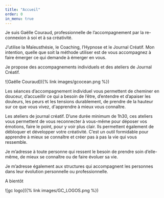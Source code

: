 ```yaml
---
title: "Accueil"
order: 0
in_menu: true
---
```

Je suis Gaëlle Couraud, professionnelle de l’accompagnement par la re-connexion à soi et à sa créativité. 

J’utilise la Maïeusthésie, le Coaching, l’Hypnose et le Journal Créatif. Mon intention, quelle que soit la méthode utiliser est de vous accompagnez à faire émerger ce qui demande à émerger en vous. 

Je propose des accompagnements individuels et des ateliers de Journal Créatif.

![Gaëlle Couraud]({% link images/gcocean.png %})

Les séances d’accompagnement individuel vous permettent de cheminer en douceur, d’accueillir ce qui a besoin de l’être, d’entendre et d’apaiser les douleurs, les peurs et les tensions durablement, de prendre de la hauteur sur ce que vous vivez, d'apprendre à mieux vous connaître.

Les ateliers de journal créatif. D’une durée minimum de 1h30, ces ateliers vous permettent de vous reconnecter à vous-même pour déposer vos émotions, faire le point, pour y voir plus clair. Ils permettent également de débloquer et développer votre créativité. C’est un outil formidable pour apprendre à mieux se connaître et créer pas à pas la vie qui vous ressemble.

Je m’adresse à toute personne qui ressent le besoin de prendre soin d’elle-même, de mieux se connaître ou de faire évoluer sa vie.

Je m’adresse également aux structures qui accompagnent les personnes dans leur évolution personnelle ou professionnelle.

A bientôt

![gc logo]({% link images/GC_LOGOS.png %}) 